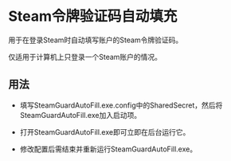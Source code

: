 ﻿# Steam令牌验证码自动填充

用于在登录Steam时自动填写账户的Steam令牌验证码。

仅适用于计算机上只登录一个Steam账户的情况。

## 用法

- 填写SteamGuardAutoFill.exe.config中的SharedSecret，然后将SteamGuardAutoFill.exe加入启动项。

- 打开SteamGuardAutoFill.exe即可立即在后台运行它。

- 修改配置后需结束并重新运行SteamGuardAutoFill.exe。